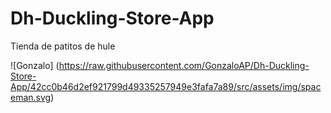 # Dh-Duckling-Store-App
Tienda de patitos de hule


![Gonzalo] (https://raw.githubusercontent.com/GonzaloAP/Dh-Duckling-Store-App/42cc0b46d2ef921799d49335257949e3fafa7a89/src/assets/img/spaceman.svg)
